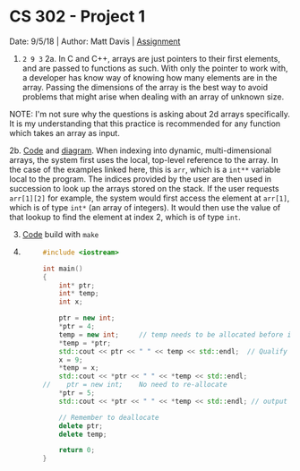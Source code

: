 # CS 302 - Project 1
Date: 9/5/18 | Author: Matt Davis | [Assignment](./cs302-hw1.pdf)

1. `2 9 3`
2a. In C and C++, arrays are just pointers to their first elements, and are passed to functions as such. With only the pointer to work with, a developer has know way of knowing how many elements are in the array. Passing the dimensions of the array is the best way to avoid problems that might arise when dealing with an array of unknown size.

NOTE: I'm not sure why the questions is asking about 2d arrays specifically. It is my understanding that this practice is recommended for any function which takes an array as input.

2b. [Code](./questions/2b.cpp) and [diagram](./questions/2b.pdf). When indexing into dynamic, multi-dimensional arrays, the system first uses the local, top-level reference to the array. In the case of the examples linked here, this is `arr`, which is a `int**` variable local to the program. The indices provided by the user are then used in succession to look up the arrays stored on the stack. If the user requests `arr[1][2]` for example, the system would first access the element at `arr[1]`, which is of type `int*` (an array of integers). It would then use the value of that lookup to find the element at index 2, which is of type `int`.

3. [Code](./code/3.cpp) build with `make`

4. ```c++
        #include <iostream>

        int main()
        {
            int* ptr;
            int* temp;
            int x;

            ptr = new int;
            *ptr = 4;
            temp = new int;     // temp needs to be allocated before its value can be assigned
            *temp = *ptr;
            std::cout << ptr << " " << temp << std::endl;  // Qualify cout with std::. Also add spaces and endl for readability
            x = 9;
            *temp = x;
            std::cout << *ptr << " " << *temp << std::endl;
        //    ptr = new int;    No need to re-allocate
            *ptr = 5;
            std::cout << *ptr << " " << *temp << std::endl; // output is: … 5 9

            // Remember to deallocate
            delete ptr;
            delete temp;

            return 0;
        }
    ```
